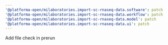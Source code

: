 ```yaml
---
'@platforma-open/milaboratories.import-sc-rnaseq-data.software': patch
'@platforma-open/milaboratories.import-sc-rnaseq-data.workflow': patch
'@platforma-open/milaboratories.import-sc-rnaseq-data.model': patch
'@platforma-open/milaboratories.import-sc-rnaseq-data.ui': patch
---
```


Add file check in prerun
